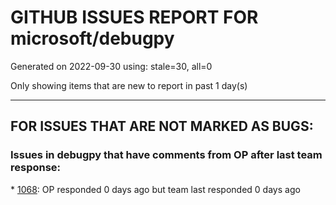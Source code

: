 
# GITHUB ISSUES REPORT FOR microsoft/debugpy


Generated on 2022-09-30 using: stale=30, all=0


Only showing items that are new to report in past 1 day(s)


---

## FOR ISSUES THAT ARE NOT MARKED AS BUGS:


### Issues in debugpy that have comments from OP after last team response:


\* [1068](https://github.com/microsoft/debugpy/issues/1068 "When debugging python code, the computer freezes for a few seconds, which are followed by BSOD"): OP responded 0 days ago but team last responded 0 days ago
